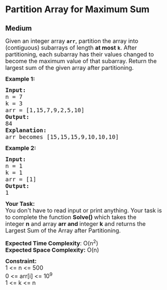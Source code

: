 # Partition Array for Maximum Sum
## Medium
<div class="problems_problem_content__Xm_eO"><p><span style="font-size:18px">Given an integer array&nbsp;<strong><code>arr</code></strong>, partition the array into (contiguous) subarrays of length&nbsp;<strong>at most</strong>&nbsp;<strong><code>k</code></strong>. After partitioning, each subarray has their values changed to become the maximum value of that subarray.&nbsp;Return&nbsp;the largest sum of the given array after partitioning.</span></p>

<p><strong><span style="font-size:18px">Example 1:</span></strong></p>

<pre style="position: relative;"><span style="font-size:18px"><strong>Input:
</strong>n = 7
k = 3
arr = [1,15,7,9,2,5,10]
<strong>Output:</strong>
84
<strong>Explanation:</strong>
arr becomes [15,15,15,9,10,10,10]</span><div class="open_grepper_editor" title="Edit &amp; Save To Grepper"></div></pre>

<p><strong><span style="font-size:18px">Example 2:</span></strong></p>

<pre style="position: relative;"><span style="font-size:18px"><strong>Input:
</strong>n = 1
k = 1
arr = [1]
<strong>Output:</strong>
1</span><div class="open_grepper_editor" title="Edit &amp; Save To Grepper"></div></pre>

<p><span style="font-size:18px"><strong>Your Task:</strong></span><br>
<span style="font-size:18px">You don't have to read input or print anything. Your task is to complete the function&nbsp;<strong>Solve()&nbsp;</strong>which takes the integer&nbsp;<strong>n</strong>&nbsp;and array&nbsp;<strong>arr and </strong>integer<strong> k</strong>&nbsp;and returns the Largest Sum of the Array after Partitioning.</span></p>

<p><span style="font-size:18px"><strong>Expected Time Complexity</strong>: O(n<sup>2</sup>)<br>
<strong>Expected Space Complexity:</strong> O(n)</span></p>

<p><span style="font-size:18px"><strong>Constraint:</strong><br>
1 &lt;= n &lt;= 500<br>
0 &lt;= arr[i] &lt;= 10<sup>9</sup><br>
1 &lt;= k &lt;= n</span></p>
</div>